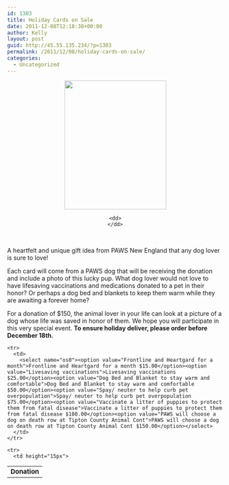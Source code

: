 ```yaml
---
id: 1303
title: Holiday Cards on Sale
date: 2011-12-08T12:18:38+00:00
author: Kelly
layout: post
guid: http://45.55.135.234/?p=1303
permalink: /2011/12/08/holiday-cards-on-sale/
categories:
  - Uncategorized
---
```

<div style="text-align: center;">
  <dl id="attachment_880">
    <dt>
      <a href="https://pawsnewengland.com/wp-content/uploads/2011/11/holidaycard.jpg.jpg"><img class="aligncenter size-medium wp-image-1532" title="holidaycard.jpg" alt="" src="https://pawsnewengland.com/wp-content/uploads/2011/11/holidaycard.jpg-237x300.jpg" width="237" height="300" /></a>
    </dt>
    
    <dd>
    </dd>
  </dl>
</div>

&nbsp;

A heartfelt and unique gift idea from PAWS New England that any dog lover is sure to love!

Each card will come from a PAWS dog that will be receiving the donation and include a photo of this lucky pup. What dog lover would not love to have lifesaving vaccinations and medications donated to a pet in their honor? Or perhaps a dog bed and blankets to keep them warm while they are awaiting a forever home?

For a donation of $150, the animal lover in your life can look at a picture of a dog whose life was saved in honor of them. We hope you will participate in this very special event. **To ensure holiday deliver, please order before December 18th.**

<form action="https://www.paypal.com/cgi-bin/webscr" method="post">
  <input type="hidden" name="cmd" value="_s-xclick" /> <input type="hidden" name="hosted_button_id" value="53KT34N7BNT74" /></p> 
  
  <table>
    <tr>
      <td>
        <input type="hidden" name="on0" value="Donation" /><span style="font-size: 15px; font-weight: bold;">Donation</span>
      </td>
    </tr>
    
    <tr>
      <td>
        <select name="os0"><option value="Frontline and Heartgard for a month">Frontline and Heartgard for a month $15.00</option><option value="Livesaving vaccinations">Livesaving vaccinations $25.00</option><option value="Dog Bed and Blanket to stay warm and comfortable">Dog Bed and Blanket to stay warm and comfortable $50.00</option><option value="Spay/ neuter to help curb pet overpopulation">Spay/ neuter to help curb pet overpopulation $75.00</option><option value="Vaccinate a litter of puppies to protect them from fatal disease">Vaccinate a litter of puppies to protect them from fatal disease $100.00</option><option value="PAWS will choose a dog on death row at Tipton County Animal Cont">PAWS will choose a dog on death row at Tipton County Animal Cont $150.00</option></select>
      </td>
    </tr>
    
    <tr>
      <td height="15px">